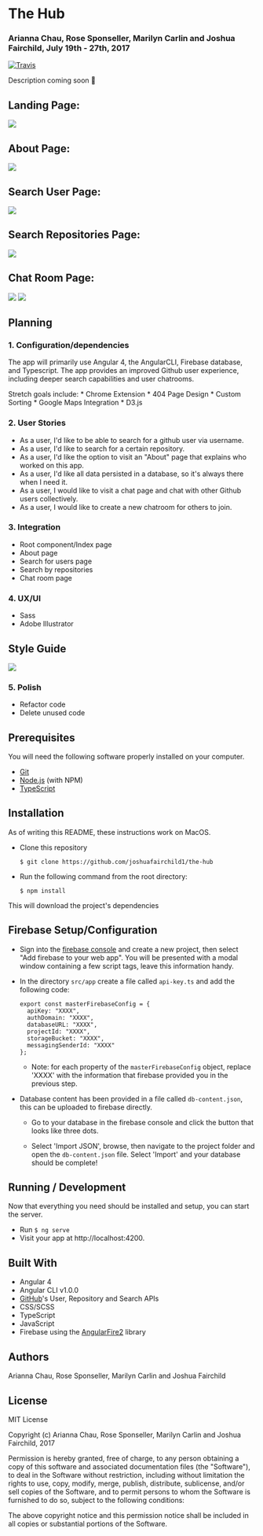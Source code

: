 # The Hub
### Arianna Chau, Rose Sponseller, Marilyn Carlin and Joshua Fairchild, July 19th - 27th, 2017
[![Travis](https://img.shields.io/travis/rust-lang/rust.svg?style=plastic)](https://github.com/joshuafairchild1/the-hub)

Description coming soon &#128175;

## Landing Page:
![](./src/assets/images/landing.gif)

## About Page:
![](./src/assets/images/about.png)

## Search User Page:
![](./src/assets/images/usersearch.png)

## Search Repositories Page:
![](./src/assets/images/searchrepo.png)

## Chat Room Page:
![](./src/assets/images/createchat.png)
![](./src/assets/images/chatroom.png)


## Planning

### 1. Configuration/dependencies
  The app will primarily use Angular 4, the AngularCLI, Firebase database, and Typescript. The app provides an improved Github user experience, including deeper search capabilities and user chatrooms.

  Stretch goals include:
    * Chrome Extension
    * 404 Page Design
    * Custom Sorting
    * Google Maps Integration
    * D3.js

### 2. User Stories
  * As a user, I'd like to be able to search for a github user via username.
  * As a user, I'd like to search for a certain repository.
  * As a user, I'd like the option to visit an "About" page that explains who worked on this app.
  * As a user, I'd like all data persisted in a database, so it's always there when I need it.
  * As a user, I would like to visit a chat page and chat with other Github users collectively.
  * As a user, I would like to create a new chatroom for others to join.


### 3. Integration
  * Root component/Index page
  * About page
  * Search for users page
  * Search by repositories
  * Chat room page

### 4. UX/UI
  * Sass
  * Adobe Illustrator

## Style Guide
![](./src/assets/images/branding_guide.png)


### 5. Polish
  * Refactor code
  * Delete unused code

## Prerequisites

You will need the following software properly installed on your computer.

* [Git](https://git-scm.com/)
* [Node.js](https://nodejs.org/) (with NPM)
* [TypeScript](https://www.typescriptlang.org/)

## Installation

As of writing this README, these instructions work on MacOS.

* Clone this repository

  `$ git clone https://github.com/joshuafairchild1/the-hub`

* Run the following command from the root directory:

  `$ npm install`

This will download the project's dependencies

## Firebase Setup/Configuration

* Sign into the [firebase console](https://firebase.google.com/) and create a new project, then select "Add firebase to your web app". You will be presented with a modal window containing a few script tags, leave this information handy.

* In the directory `src/app` create a file called `api-key.ts` and add the following code:

  ```
  export const masterFirebaseConfig = {
    apiKey: "XXXX",
    authDomain: "XXXX",
    databaseURL: "XXXX",
    projectId: "XXXX",
    storageBucket: "XXXX",
    messagingSenderId: "XXXX"
  };

  ```
  * Note: for each property of the `masterFirebaseConfig` object, replace 'XXXX' with the information that firebase provided you in the previous step.


* Database content has been provided in a file called `db-content.json`, this can be uploaded to firebase directly.

  * Go to your database in the firebase console and click the button that looks like three dots.

  * Select 'Import JSON', browse, then navigate to the project folder and open the `db-content.json` file. Select 'Import' and your database should be complete!


## Running / Development

Now that everything you need should be installed and setup, you can start the server.

* Run `$ ng serve`
* Visit your app at http://localhost:4200.

## Built With

* Angular 4
* Angular CLI v1.0.0
* [GitHub](https://developer.github.com/v3/)'s User, Repository and Search APIs
* CSS/SCSS
* TypeScript
* JavaScript
* Firebase using the [AngularFire2](https://github.com/angular/angularfire2) library

## Authors

Arianna Chau, Rose Sponseller, Marilyn Carlin and Joshua Fairchild

## License

MIT License

Copyright (c) Arianna Chau, Rose Sponseller, Marilyn Carlin and Joshua Fairchild, 2017

Permission is hereby granted, free of charge, to any person obtaining a copy
of this software and associated documentation files (the "Software"), to deal
in the Software without restriction, including without limitation the rights
to use, copy, modify, merge, publish, distribute, sublicense, and/or sell
copies of the Software, and to permit persons to whom the Software is furnished to do so, subject to the following conditions:

The above copyright notice and this permission notice shall be included in all
copies or substantial portions of the Software.
